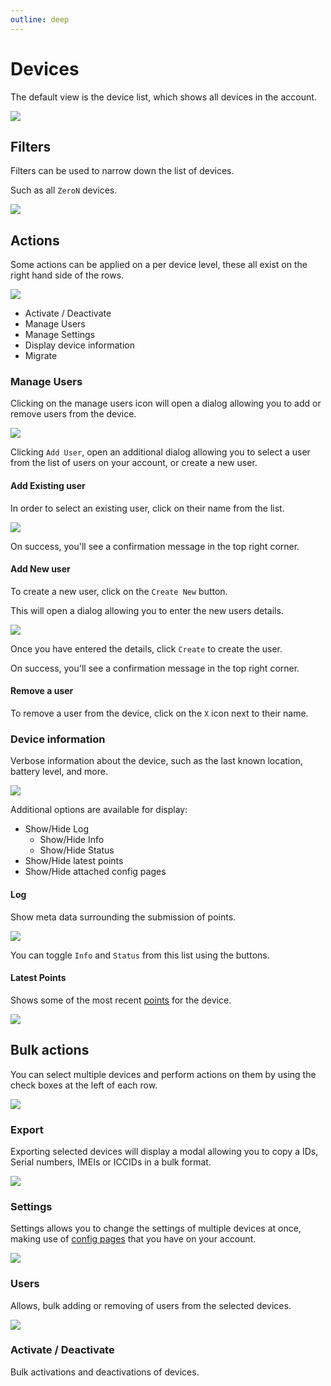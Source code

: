 ```yaml
---
outline: deep
---
```

# Devices

The default view is the device list, which shows all devices in the account.

![](https://i.imgur.com/2Yok4An.png)

## Filters

Filters can be used to narrow down the list of devices.

Such as all `ZeroN` devices.

![](https://i.imgur.com/utUiBDm.png)

## Actions

Some actions can be applied on a per device level, these all exist on the right hand side of the rows.

![](https://i.imgur.com/389vSgB.png)

- Activate / Deactivate
- Manage Users
- Manage Settings
- Display device information
- Migrate

### Manage Users

Clicking on the manage users icon will open a dialog allowing you to add or remove users from the device.

![](https://i.imgur.com/yIbkNpT.png)

Clicking `Add User`, open an additional dialog allowing you to select a user from the list of users on your account, or create a new user.

#### Add Existing user

In order to select an existing user, click on their name from the list.

![](https://i.imgur.com/5aFeQlp.png)

On success, you'll see a confirmation message in the top right corner.

#### Add New user

To create a new user, click on the `Create New` button.

This will open a dialog allowing you to enter the new users details.

![](https://i.imgur.com/hKBzdYU.png)

Once you have entered the details, click `Create` to create the user.

On success, you'll see a confirmation message in the top right corner.

#### Remove a user

To remove a user from the device, click on the `X` icon next to their name.

### Device information

Verbose information about the device, such as the last known location, battery level, and more.

![](https://i.imgur.com/RmIDMBR.png)

Additional options are available for display:

- Show/Hide Log
    - Show/Hide Info
    - Show/Hide Status
- Show/Hide latest points
- Show/Hide attached config pages

#### Log

Show meta data surrounding the submission of points.

![](https://i.imgur.com/RBxExdU.png)

You can toggle `Info` and `Status` from this list using the buttons.

#### Latest Points

Shows some of the most recent [points](/terminology/points.html) for the device.

![](https://i.imgur.com/K7Js6XF.png)

## Bulk actions

You can select multiple devices and perform actions on them by using the check boxes at the left of each row.

![](https://i.imgur.com/Y2LyH7r.png)

### Export

Exporting selected devices will display a modal allowing you to copy a IDs, Serial numbers, IMEIs or ICCIDs in a bulk format.

![](https://i.imgur.com/GiLWsY4.png)

### Settings

Settings allows you to change the settings of multiple devices at once, making use of [config pages](./configs.html) that you have on your account.

![](https://i.imgur.com/MTQGSiH.png)

<!-- TODO document "link device to this config" -->

### Users

Allows, bulk adding or removing of users from the selected devices.

![](https://i.imgur.com/KIweB1w.png)

### Activate / Deactivate

Bulk activations and deactivations of devices.
